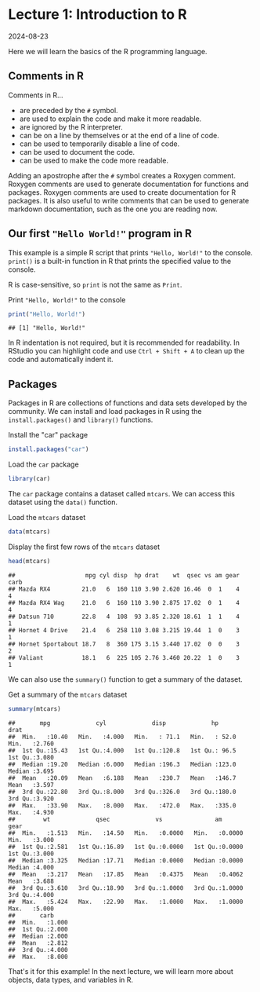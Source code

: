 
# Lecture 1: Introduction to R
2024-08-23

Here we will learn the basics of the R programming language.

## Comments in R

Comments in R...

- are preceded by the `#` symbol.
- are used to explain the code and make it more readable.
- are ignored by the R interpreter.
- can be on a line by themselves or at the end of a line of code.
- can be used to temporarily disable a line of code.
- can be used to document the code.
- can be used to make the code more readable.

Adding an apostrophe after the `#` symbol creates a Roxygen comment.
Roxygen comments are used to generate documentation for functions and packages.
Roxygen comments are used to create documentation for R packages.
It is also useful to write comments that can be used to generate markdown 
documentation, such as the one you are reading now.

## Our first `"Hello World!"` program in R

This example is a simple R script that prints `"Hello, World!"` to the console.
`print()` is a built-in function in R that prints the specified value to 
the console.

R is case-sensitive, so `print` is not the same as `Print`.

Print `"Hello, World!"` to the console


``` r
print("Hello, World!")
```

```
## [1] "Hello, World!"
```

In R indentation is not required, but it is recommended for readability.
In RStudio you can highlight code and use `Ctrl + Shift + A` to clean up the 
code and automatically indent it.
## Packages
Packages in R are collections of functions and data sets developed 
by the community. We can install and load packages in R using the 
`install.packages()` and `library()` functions.

Install the "car" package


``` r
install.packages("car")
```

Load the `car` package


``` r
library(car)
```

The `car` package contains a dataset called `mtcars`.
We can access this dataset using the `data()` function.

Load the `mtcars` dataset


``` r
data(mtcars)
```

Display the first few rows of the `mtcars` dataset


``` r
head(mtcars)
```

```
##                    mpg cyl disp  hp drat    wt  qsec vs am gear carb
## Mazda RX4         21.0   6  160 110 3.90 2.620 16.46  0  1    4    4
## Mazda RX4 Wag     21.0   6  160 110 3.90 2.875 17.02  0  1    4    4
## Datsun 710        22.8   4  108  93 3.85 2.320 18.61  1  1    4    1
## Hornet 4 Drive    21.4   6  258 110 3.08 3.215 19.44  1  0    3    1
## Hornet Sportabout 18.7   8  360 175 3.15 3.440 17.02  0  0    3    2
## Valiant           18.1   6  225 105 2.76 3.460 20.22  1  0    3    1
```

We can also use the `summary()` function to get a summary of the dataset.

Get a summary of the `mtcars` dataset


``` r
summary(mtcars)
```

```
##       mpg             cyl             disp             hp             drat      
##  Min.   :10.40   Min.   :4.000   Min.   : 71.1   Min.   : 52.0   Min.   :2.760  
##  1st Qu.:15.43   1st Qu.:4.000   1st Qu.:120.8   1st Qu.: 96.5   1st Qu.:3.080  
##  Median :19.20   Median :6.000   Median :196.3   Median :123.0   Median :3.695  
##  Mean   :20.09   Mean   :6.188   Mean   :230.7   Mean   :146.7   Mean   :3.597  
##  3rd Qu.:22.80   3rd Qu.:8.000   3rd Qu.:326.0   3rd Qu.:180.0   3rd Qu.:3.920  
##  Max.   :33.90   Max.   :8.000   Max.   :472.0   Max.   :335.0   Max.   :4.930  
##        wt             qsec             vs               am              gear      
##  Min.   :1.513   Min.   :14.50   Min.   :0.0000   Min.   :0.0000   Min.   :3.000  
##  1st Qu.:2.581   1st Qu.:16.89   1st Qu.:0.0000   1st Qu.:0.0000   1st Qu.:3.000  
##  Median :3.325   Median :17.71   Median :0.0000   Median :0.0000   Median :4.000  
##  Mean   :3.217   Mean   :17.85   Mean   :0.4375   Mean   :0.4062   Mean   :3.688  
##  3rd Qu.:3.610   3rd Qu.:18.90   3rd Qu.:1.0000   3rd Qu.:1.0000   3rd Qu.:4.000  
##  Max.   :5.424   Max.   :22.90   Max.   :1.0000   Max.   :1.0000   Max.   :5.000  
##       carb      
##  Min.   :1.000  
##  1st Qu.:2.000  
##  Median :2.000  
##  Mean   :2.812  
##  3rd Qu.:4.000  
##  Max.   :8.000
```

That's it for this example! In the next lecture, we will learn more about objects, 
data types, and variables in R.
